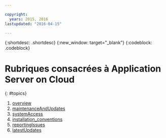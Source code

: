 ```yaml
---

copyright:
  years: 2015, 2016
lastupdated: "2016-04-15"

---
```


{:shortdesc: .shortdesc}
{:new_window: target="_blank"}
{:codeblock: .codeblock}

# Rubriques consacrées à Application Server on Cloud
{: #topics}

1. [overview](indexWAS4Bluemix.html)
2. [maintenanceAndUpdates](maintenanceAndUpdates.html)
6. [systemAccess](systemAccess.html)
7. [installation_conventions](installationConventions.html)
8. [reportingIssues](reportingIssues.html)
9. [latestUpdates](latestUpdates.html)
